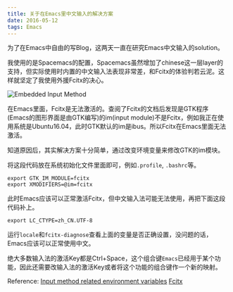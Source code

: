 ```yaml
---
title: 关于在Emacs里中文输入的解决方案
date: 2016-05-12
tags: Emacs
---
```


为了在Emacs中自由的写Blog，这两天一直在研究Emacs中文输入的solution。

我使用的是Spacemacs的配置，Spacemacs虽然增加了chinese这一层layer的支持，但实际使用时内置的中文输入法表现非常差，和Fcitx的体验判若云泥。这样就坚定了我使用外援Fcitx的决心。

![Embedded Input Method](/images/关于在Emacs里中文输入的解决方案/1.png) 


在Emacs里面，Fcitx是无法激活的。查阅了Fcitx的文档后发现是GTK程序(Emacs的图形界面是由GTK编写)的im(input module)不是Fcitx，例如我正在使用系统是Ubuntu16.04，此时GTK默认的im是ibus。所以Fcitx在Emacs里面无法激活。

<!--more-->

知道原因后，其实解决方案十分简单，通过改变环境变量来修改GTK的im模块。

将这段代码放在系统初始化文件里面即可，例如`.profile`, `.bashrc`等。

```
export GTK_IM_MODULE=fcitx
export XMODIFIERS=@im=fcitx
```

此时Emacs应该可以正常激活Fcitx，但中文输入法可能无法使用，再把下面这段代码补上。

```
export LC_CTYPE=zh_CN.UTF-8
```

运行`locale`和`fcitx-diagnose`查看上面的变量是否正确设置，没问题的话，Emacs应该可以正常使用中文。

绝大多数输入法的激活Key都是Ctrl+Space，这个组合键`Emacs`已经用于某个功能，因此还需要改输入法的激活Key或者将这个功能的组合键作一个新的映射。

Reference:
    [Input method related environment variables](https://fcitx-im.org/wiki/Input_method_related_environment_variables) 
    [Fcitx](https://wiki.gentoo.org/wiki/Fcitx) 


